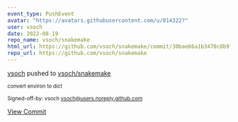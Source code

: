 ```yaml
---
event_type: PushEvent
avatar: "https://avatars.githubusercontent.com/u/814322?"
user: vsoch
date: 2022-08-19
repo_name: vsoch/snakemake
html_url: https://github.com/vsoch/snakemake/commit/30bae66a1b3470c8b9f189c400fddbdd063865c1
repo_url: https://github.com/vsoch/snakemake
---
```


<a href='https://github.com/vsoch' target='_blank'>vsoch</a> pushed to <a href='https://github.com/vsoch/snakemake' target='_blank'>vsoch/snakemake</a>

<small>convert environ to dict

Signed-off-by: vsoch <vsoch@users.noreply.github.com></small>

<a href='https://github.com/vsoch/snakemake/commit/30bae66a1b3470c8b9f189c400fddbdd063865c1' target='_blank'>View Commit</a>
